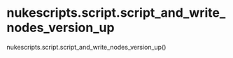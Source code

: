 # nukescripts.script.script_and_write_nodes_version_up
nukescripts.script.script_and_write_nodes_version_up()